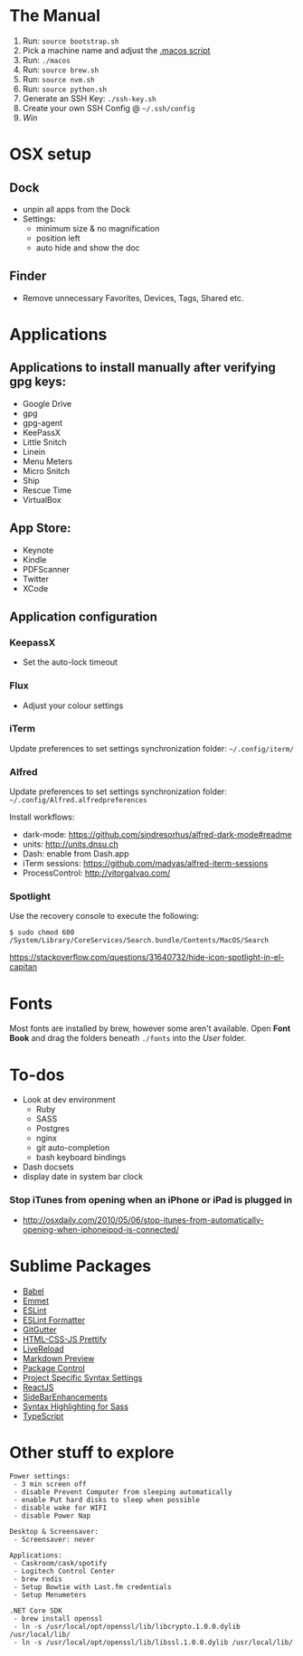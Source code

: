 # The Manual

1. Run: `source bootstrap.sh`
2. Pick a machine name and adjust the [.macos script](https://github.com/dwightgunning/dotfiles/blob/7e199e43446bfcde2280def1b2d8d90faf384660/.macos#L19-L23)
3. Run: `./macos`
4. Run: `source brew.sh`
5. Run: `source nvm.sh`
6. Run: `source python.sh`
7. Generate an SSH Key: `./ssh-key.sh`
8. Create your own SSH Config @ `~/.ssh/config`
9. *Win*

# OSX setup

## Dock
 - unpin all apps from the Dock
 - Settings:
	 - minimum size & no magnification
	 - position left
	 - auto hide and show the doc

## Finder
 - Remove unnecessary Favorites, Devices, Tags, Shared etc.

# Applications

## Applications to install manually after verifying gpg keys:
 - Google Drive
 - gpg
 - gpg-agent
 - KeePassX
 - Little Snitch
 - Linein
 - Menu Meters
 - Micro Snitch
 - Ship
 - Rescue Time
 - VirtualBox

## App Store:
  - Keynote
  - Kindle
  - PDFScanner
  - Twitter
  - XCode

## Application configuration

### KeepassX

 - Set the auto-lock timeout

### Flux

 - Adjust your colour settings

### iTerm

Update preferences to set settings synchronization folder: `~/.config/iterm/`

### Alfred

Update preferences to set settings synchronization folder: `~/.config/Alfred.alfredpreferences`

Install workflows:
 - dark-mode: https://github.com/sindresorhus/alfred-dark-mode#readme
 - units: http://units.dnsu.ch
 - Dash: enable from Dash.app
 - iTerm sessions: https://github.com/madvas/alfred-iterm-sessions
 - ProcessControl: http://vitorgalvao.com/

### Spotlight

Use the recovery console to execute the following:

`$ sudo chmod 600 /System/Library/CoreServices/Search.bundle/Contents/MacOS/Search`

https://stackoverflow.com/questions/31640732/hide-icon-spotlight-in-el-capitan

# Fonts

Most fonts are installed by brew, however some aren't available. Open __Font Book__ and drag the folders beneath `./fonts` into the _User_ folder.

# To-dos

 - Look at dev environment
 	- Ruby
 	- SASS
 	- Postgres
 	- nginx
 	- git auto-completion
 	- bash keyboard bindings
 - Dash docsets
 - display date in system bar clock
### Stop iTunes from opening when an iPhone or iPad is plugged in
 - http://osxdaily.com/2010/05/06/stop-itunes-from-automatically-opening-when-iphoneipod-is-connected/

# Sublime Packages

- [Babel](https://packagecontrol.io/packages/Babel)
- [Emmet](https://packagecontrol.io/packages/Emmet)
- [ESLint](https://packagecontrol.io/packages/ESLint)
- [ESLint Formatter](https://packagecontrol.io/packages/ESLint-Formatter)
- [GitGutter](https://packagecontrol.io/packages/GitGutter)
- [HTML-CSS-JS Prettify](https://packagecontrol.io/packages/HTML-CSS-JS%20Prettify)
- [LiveReload](https://packagecontrol.io/packages/LiveReload)
- [Markdown Preview](https://packagecontrol.io/packages/Markdown%20Preview)
- [Package Control](https://packagecontrol.io/packages/Package%20Control)
- [Project Specific Syntax Settings](https://packagecontrol.io/packages/Project%20Specific%20Syntax%20Settings)
- [ReactJS](https://packagecontrol.io/packages/ReactJS)
- [SideBarEnhancements](https://packagecontrol.io/packages/SideBarEnhancements)
- [Syntax Highlighting for Sass](https://packagecontrol.io/packages/Syntax%20Highlighting%20for%20Sass)
- [TypeScript](https://packagecontrol.io/packages/TypeScript)

# Other stuff to explore

	Power settings:
	 - 3 min screen off
	 - disable Prevent Computer from sleeping automatically
	 - enable Put hard disks to sleep when possible
	 - disable wake for WIFI
	 - disable Power Nap

	Desktop & Screensaver:
	 - Screensaver: never

	Applications:
	 - Caskroom/cask/spotify
	 - Logitech Control Center
	 - brew redis
	 - Setup Bowtie with Last.fm credentials
	 - Setup Menumeters

	.NET Core SDK
	 - brew install openssl
	 - ln -s /usr/local/opt/openssl/lib/libcrypto.1.0.0.dylib /usr/local/lib/
	 - ln -s /usr/local/opt/openssl/lib/libssl.1.0.0.dylib /usr/local/lib/
